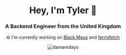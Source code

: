 <h1 align="center">Hey, I'm Tyler 👋</h1>

<h3 align="center">A Backend Engineer from the United Kingdom</h3>

<div align="center">
  
⚙️ I’m currently working on [Black Mesa](https://github.com/blackmesadev/black-mesa) and [ferrisfetch](https://github.com/damaredayo/ferrisfetch)

<p><img align="center" src="https://github-readme-stats.vercel.app/api/top-langs?username=damaredayo&show_icons=true&locale=en&layout=compact&theme=synthwave" alt="damaredayo"/></p>

</div>
